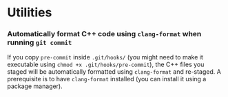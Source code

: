 # Utilities

### Automatically format C++ code using `clang-format` when running `git commit`

If you copy `pre-commit` inside `.git/hooks/` (you might need to make it executable using `chmod +x .git/hooks/pre-commit`), the C++ files you staged will be automatically formatted using `clang-format` and re-staged. A prerequisite is to have `clang-format` installed (you can install it using a package manager).